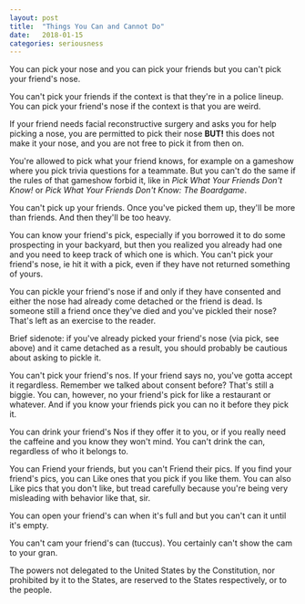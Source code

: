 ```yaml
---
layout: post
title:  "Things You Can and Cannot Do"
date:   2018-01-15
categories: seriousness
---
```


You can pick your nose and you can pick your friends but you can't pick your friend's nose. 

You can't pick your friends if the context is that they're in a police lineup. You can pick your friend's nose if the context is that you are weird.

If your friend needs facial reconstructive surgery and asks you for help picking a nose, you are permitted to pick their nose **BUT!** this does not make it your nose, and you are not free to pick it from then on. 

You're allowed to pick what your friend knows, for example on a gameshow where you pick trivia questions for a teammate. But you can't do the same if the rules of that gameshow forbid it, like in *Pick What Your Friends Don't Know!* or *Pick What Your Friends Don't Know: The Boardgame*.

You can't pick up your friends. Once you've picked them up, they'll be more than friends. And then they'll be too heavy.

You can know your friend's pick, especially if you borrowed it to do some prospecting in your backyard, but then you realized you already had one and you need to keep track of which one is which. You can't pick your friend's nose, ie hit it with a pick, even if they have not returned something of yours. 

You can pickle your friend's nose if and only if they have consented and either the nose had already come detached or the friend is dead. Is someone still a friend once they've died and you've pickled their nose? That's left as an exercise to the reader.

Brief sidenote: if you've already picked your friend's nose (via pick, see above) and it came detached as a result, you should probably be cautious about asking to pickle it. 

You can't pick your friend's nos. If your friend says no, you've gotta accept it regardless. Remember we talked about consent before? That's still a biggie. You can, however, no your friend's pick for like a restaurant or whatever. And if you know your friends pick you can no it before they pick it.

You can drink your friend's Nos if they offer it to you, or if you really need the caffeine and you know they won't mind. You can't drink the can, regardless of who it belongs to.

You can Friend your friends, but you can't Friend their pics. If you find your friend's pics, you can Like ones that you pick if you like them. You can also Like pics that you don't like, 
but tread carefully because you're being very misleading with behavior like that, sir.

You can open your friend's can when it's full and but you can't can it until it's empty. 

You can't cam your friend's can (tuccus). You certainly can't show the cam to your gran.

The powers not delegated to the United States by the Constitution, nor prohibited by it to the States, are reserved to the States respectively, or to the people.